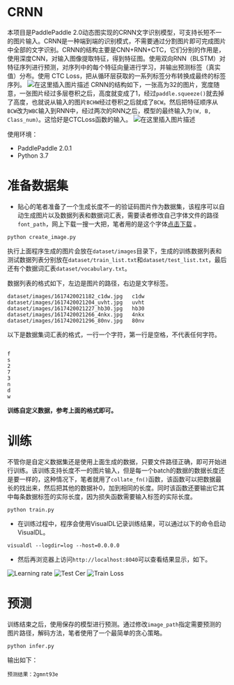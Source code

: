 # CRNN

本项目是PaddlePaddle 2.0动态图实现的CRNN文字识别模型，可支持长短不一的图片输入。CRNN是一种端到端的识别模式，不需要通过分割图片即可完成图片中全部的文字识别。CRNN的结构主要是CNN+RNN+CTC，它们分别的作用是，使用深度CNN，对输入图像提取特征，得到特征图。使用双向RNN（BLSTM）对特征序列进行预测，对序列中的每个特征向量进行学习，并输出预测标签（真实值）分布。使用 CTC Loss，把从循环层获取的一系列标签分布转换成最终的标签序列。
![在这里插入图片描述](https://img-blog.csdnimg.cn/2021040311401668.png?x-oss-process=image/watermark,type_ZmFuZ3poZW5naGVpdGk,shadow_10,text_aHR0cHM6Ly9ibG9nLmNzZG4ubmV0L3FxXzMzMjAwOTY3,size_16,color_FFFFFF,t_70)
CRNN的结构如下，一张高为32的图片，宽度随意，一张图片经过多层卷积之后，高度就变成了1，经过`paddle.squeeze()`就去掉了高度，也就说从输入的图片`BCHW`经过卷积之后就成了`BCW`。然后把特征顺序从`BCW`改为`WBC`输入到RNN中，经过两次的RNN之后，模型的最终输入为`(W, B, Class_num)`。这恰好是CTCLoss函数的输入。
![在这里插入图片描述](https://img-blog.csdnimg.cn/20210403114016276.png?x-oss-process=image/watermark,type_ZmFuZ3poZW5naGVpdGk,shadow_10,text_aHR0cHM6Ly9ibG9nLmNzZG4ubmV0L3FxXzMzMjAwOTY3,size_16,color_FFFFFF,t_70)

使用环境：
 - PaddlePaddle 2.0.1
 - Python 3.7

# 准备数据集

 - 贴心的笔者准备了一个生成长度不一的验证码图片作为数据集，该程序可以自动生成图片以及数据列表和数据词汇表，需要读者修改自己字体文件的路径`font_path`，网上下载一搜一大把，笔者用的是这个字体[点击下载](http://www.pc6.com/softview/SoftView_100415.html) 。
```shell script
python create_image.py
```

执行上面程序生成的图片会放在`dataset/images`目录下，生成的训练数据列表和测试数据列表分别放在`dataset/train_list.txt`和`dataset/test_list.txt`，最后还有个数据词汇表`dataset/vocabulary.txt`。

数据列表的格式如下，左边是图片的路径，右边是文字标签。
```shell script
dataset/images/1617420021182_c1dw.jpg	c1dw
dataset/images/1617420021204_uvht.jpg	uvht
dataset/images/1617420021227_hb30.jpg	hb30
dataset/images/1617420021266_4nkx.jpg	4nkx
dataset/images/1617420021296_80nv.jpg	80nv
```

以下是数据集词汇表的格式，一行一个字符，第一行是空格，不代表任何字符。
```shell script
 
f
s
2
7
3
n
d
w
```

**训练自定义数据，参考上面的格式即可。**

# 训练

不管你是自定义数据集还是使用上面生成的数据，只要文件路径正确，即可开始进行训练。该训练支持长度不一的图片输入，但是每一个batch的数据的数据长度还是要一样的，这种情况下，笔者就用了`collate_fn()`函数，该函数可以把数据最长的找出来，然后把其他的数据补0，加到相同的长度。同时该函数还要输出它其中每条数据标签的实际长度，因为损失函数需要输入标签的实际长度。
```shell script
python train.py
```

 - 在训练过程中，程序会使用VisualDL记录训练结果，可以通过以下的命令启动VisualDL。
```shell
visualdl --logdir=log --host=0.0.0.0
```

 - 然后再浏览器上访问`http://localhost:8040`可以查看结果显示，如下。

![Learning rate](https://img-blog.csdnimg.cn/20210318165719805.png)
![Test Cer](https://img-blog.csdnimg.cn/img_convert/72338838cdb4358f78d70d6ff8ac5fee.png)
![Train Loss](https://img-blog.csdnimg.cn/img_convert/ae6882bb0da5c70572d8e1a4801c1663.png)


# 预测

训练结束之后，使用保存的模型进行预测。通过修改`image_path`指定需要预测的图片路径，解码方法，笔者使用了一个最简单的贪心策略。
```shell script
python infer.py
```

输出如下：
```
预测结果：2gmnt93e
```